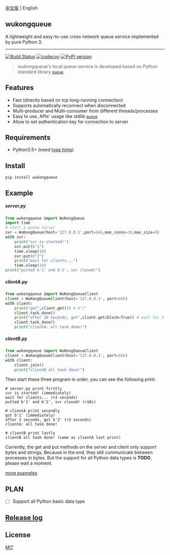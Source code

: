[中文版][Chinese] | English

## wukongqueue

A lightweight and easy-to-use cross network queue service implemented by pure Python 3.

---
[![Build Status](https://travis-ci.com/chaseSpace/wukongqueue.svg?branch=master)](https://travis-ci.com/chaseSpace/wukongqueue)
[![codecov](https://codecov.io/gh/chaseSpace/WukongQueue/branch/master/graph/badge.svg)](https://codecov.io/gh/chaseSpace/WukongQueue)
[![PyPI version](https://badge.fury.io/py/wukongqueue.svg)](https://badge.fury.io/py/wukongqueue)

> wukongqueue's local queue service is developed based on Python standard library [`queue`][1].


## Features
* Fast (directly based on tcp long-running connection)
* Supports automatically reconnect when disconnected
* Multi-producer and Multi-consumer from different threads/processes
* Easy to use, APIs' usage like stdlib [`queue`][1]
* Allow to set authentication key for connection to server


## Requirements
* Python3.5+ (need [type hints](https://www.python.org/dev/peps/pep-0484/))

## Install
`pip install wukongqueue`
 
## Example
##### server.py
```python
from wukongqueue import WuKongQueue
import time
# start a queue server
svr = WuKongQueue(host='127.0.0.1',port=666,max_conns=10,max_size=0)
with svr:
    print("svr is started!")
    svr.put(b"1")
    time.sleep(10)
    svr.put(b"2")
    print("wait for clients...")
    time.sleep(10)
print("putted b'1' and b'2', svr closed!")
```

##### clientA.py
```python
from wukongqueue import WuKongQueueClient
client = WuKongQueueClient(host='127.0.0.1', port=666)
with client:
    print("got",client.get()) # b"1"
    client.task_done()
    print("after 10 seconds, got",client.get(block=True)) # wait for 3 seconds, then print b"2"
    client.task_done()
    print("clientA: all task done!")
```

##### clientB.py
```python
from wukongqueue import WuKongQueueClient
client = WuKongQueueClient(host='127.0.0.1', port=666)
with client:
    client.join()
    print("clientB all task done!")
```
Then start these three program in order, you can see the following print:
```
# server.py print firstly
svr is started! (immediately)
wait for clients... (+3 seconds)
putted b'1' and b'2', svr closed! (+10s)

# clientA print secondly
got b'1' (immediately)
after 3 seconds, got b'2' (+3 seconds)
clientA: all task done!

# clientB print lastly
clientB all task done! (same as clientA last print)
```

Currently, the get and put methods on the server and client only support bytes
and strings, Because in the end, they still communicate between processes in bytes.
But the support for all Python data types is **TODO**, please wait a moment.

[more examples](https://github.com/chaseSpace/wukongqueue/blob/master/_examples)

## PLAN
- [ ] Support all Python basic data type

## [Release log](https://github.com/chaseSpace/wukongqueue/blob/master/RELEASELOG.md)

## License
[MIT](https://github.com/chaseSpace/WukongQueue/blob/master/LICENSE)

[1]: https://docs.python.org/3.6/library/queue.html
[Chinese]: https://github.com/chaseSpace/wukongqueue/blob/master/README.md
[English]: https://github.com/chaseSpace/wukongqueue/blob/master/README_ENG.md
